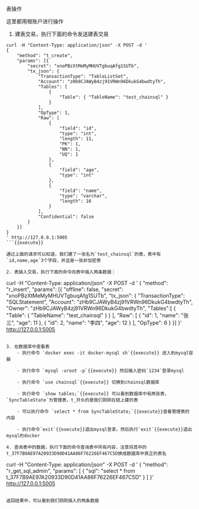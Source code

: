 表操作

这里都用根账户进行操作

1. 建表交易，执行下面的命令发送建表交易
```
curl -H "Content-Type: application/json" -X POST -d '
{
    "method": "t_create",
    "params": [{
        "secret": "xnoPBzXtMeMyMHUVTgbuqAfg1SUTb",
        "tx_json": {
            "TransactionType": "TableListSet",
            "Account": "zHb9CJAWyB4zj91VRWn96DkukG4bwdtyTh",
            "Tables": [
                {
                    "Table": { "TableName": "test_chainsql" }
                }
            ],
            "OpType": 1,
            "Raw": [
                {
                    "field": "id",
                    "type": "int",
                    "length": 11,
                    "PK": 1,
                    "NN": 1,
                    "UQ": 1
                },
                {
                    "field": "age",
                    "type": "int"
                },
                {
                    "field": "name",
                    "type": "varchar",
                    "length": 16
                }
            ],
            "Confidential": false
        }
    }]
}
' http://127.0.0.1:5005
```{{execute}}

通过上面的请求可以知道，我们建了一张名为`test_chainsql`的表，表中有`id,name,age`3个字段，并且是一张非加密表

2. 表插入交易，执行下面的命令向表中插入两条数据：
```
curl -H "Content-Type: application/json" -X POST -d '
{
    "method": "r_insert",
    "params": [{
        "offline": false,
        "secret": "xnoPBzXtMeMyMHUVTgbuqAfg1SUTb",
        "tx_json": {
            "TransactionType": "SQLStatement",
            "Account": "zHb9CJAWyB4zj91VRWn96DkukG4bwdtyTh",
            "Owner": "zHb9CJAWyB4zj91VRWn96DkukG4bwdtyTh",
            "Tables":[
                {
                    "Table": { "TableName": "test_chainsql" }
                }
            ],
            "Raw": [
                {
                    "id": 1,
                    "name": "张三",
                    "age": 11
                },
                {
                    "id": 2,
                    "name": "李四",
                    "age": 12
                }
            ],
            "OpType": 6
        }
    }]
}' http://127.0.0.1:5005
```{{execute}}

3. 在数据库中查看表
    - 执行命令 `docker exec -it docker-mysql sh`{{execute}} 进入到mysql容器

    - 执行命令 `mysql -uroot -p`{{execute}} 然后输入密码`1234`登录mysql

    - 执行命令 `use chainsql`{{execute}} 切换到chainsql数据库

    - 执行命令 `show tables;`{{execute}} 可以看到数据库中有两张表，`SyncTableState`为管理表，t_开头的是我们刚刚在链上建的表
    
    - 可以执行命令 `select * from SyncTableState;`{{execute}}查看管理表的内容

    - 执行命令`exit`{{execute}}退出mysql登录，然后执行`exit`{{execute}}退出mysql的docker

4. 查询表中的数据，执行下面的命令查询表中所有内容，注意将其中的 t_37F7B9AE97A20933D90D41AA86F76226EF467C5D换成数据库中真正的表名
```
curl -H "Content-Type: application/json" -X POST -d '
	{
	    "method": "r_get_sql_admin",
	    "params": [
	        {
	            "sql": "select * from t_37F7B9AE97A20933D90D41AA86F76226EF467C5D"
	        }
	    ]
	}' http://127.0.0.1:5005
```{{execute}}

返回结果中，可以看到我们刚刚插入的两条数据